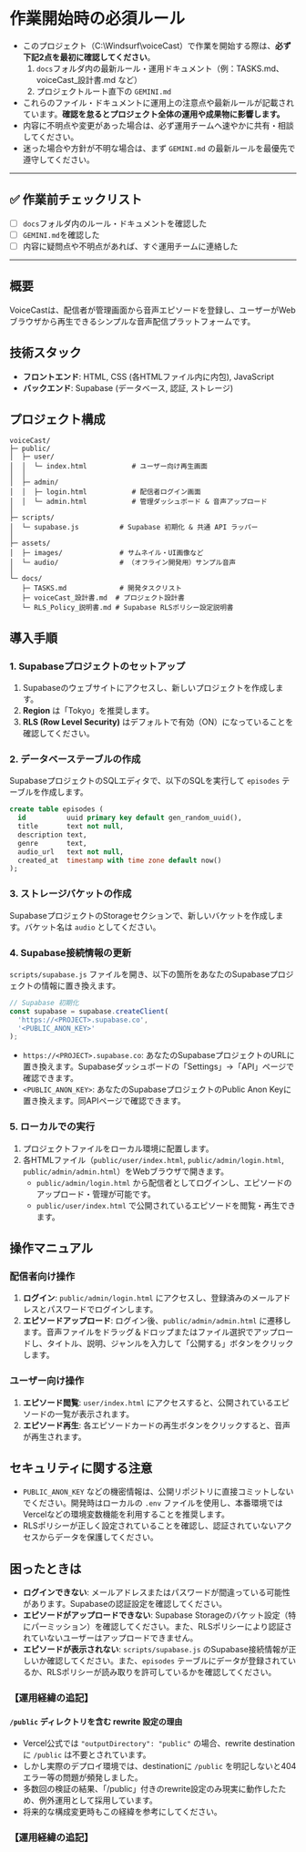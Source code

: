 # 作業開始時の必須ルール

- このプロジェクト（C:\Windsurf\voiceCast）で作業を開始する際は、**必ず下記2点を最初に確認してください**。
  1. `docs`フォルダ内の最新ルール・運用ドキュメント（例：TASKS.md、voiceCast_設計書.md など）
  2. プロジェクトルート直下の `GEMINI.md`
- これらのファイル・ドキュメントに運用上の注意点や最新ルールが記載されています。**確認を怠るとプロジェクト全体の運用や成果物に影響します。**
- 内容に不明点や変更があった場合は、必ず運用チームへ速やかに共有・相談してください。
- 迷った場合や方針が不明な場合は、まず `GEMINI.md` の最新ルールを最優先で遵守してください。

---

## ✅ 作業前チェックリスト

- [ ] `docs`フォルダ内のルール・ドキュメントを確認した
- [ ] `GEMINI.md`を確認した
- [ ] 内容に疑問点や不明点があれば、すぐ運用チームに連絡した

---

## 概要

VoiceCastは、配信者が管理画面から音声エピソードを登録し、ユーザーがWebブラウザから再生できるシンプルな音声配信プラットフォームです。

## 技術スタック

- **フロントエンド**: HTML, CSS (各HTMLファイル内に内包), JavaScript
- **バックエンド**: Supabase (データベース, 認証, ストレージ)

## プロジェクト構成

```
voiceCast/
├─ public/
│  ├─ user/
│  │  └─ index.html           # ユーザー向け再生画面
│  │
│  ├─ admin/
│  │  ├─ login.html           # 配信者ログイン画面
│  │  └─ admin.html           # 管理ダッシュボード & 音声アップロード
│
├─ scripts/
│  └─ supabase.js          # Supabase 初期化 & 共通 API ラッパー
│
├─ assets/
│  ├─ images/              # サムネイル・UI画像など
│  └─ audio/               # （オフライン開発用）サンプル音声
│
└─ docs/
   ├─ TASKS.md             # 開発タスクリスト
   ├─ voiceCast_設計書.md  # プロジェクト設計書
   └─ RLS_Policy_説明書.md # Supabase RLSポリシー設定説明書
```

## 導入手順

### 1. Supabaseプロジェクトのセットアップ

1. Supabaseのウェブサイトにアクセスし、新しいプロジェクトを作成します。
2. **Region** は「Tokyo」を推奨します。
3. **RLS (Row Level Security)** はデフォルトで有効（ON）になっていることを確認してください。

### 2. データベーステーブルの作成

SupabaseプロジェクトのSQLエディタで、以下のSQLを実行して `episodes` テーブルを作成します。

```sql
create table episodes (
  id          uuid primary key default gen_random_uuid(),
  title       text not null,
  description text,
  genre       text,
  audio_url   text not null,
  created_at  timestamp with time zone default now()
);
```

### 3. ストレージバケットの作成

SupabaseプロジェクトのStorageセクションで、新しいバケットを作成します。バケット名は `audio` としてください。

### 4. Supabase接続情報の更新

`scripts/supabase.js` ファイルを開き、以下の箇所をあなたのSupabaseプロジェクトの情報に置き換えます。

```javascript
// Supabase 初期化
const supabase = supabase.createClient(
  'https://<PROJECT>.supabase.co',
  '<PUBLIC_ANON_KEY>'
);
```

- `https://<PROJECT>.supabase.co`: あなたのSupabaseプロジェクトのURLに置き換えます。Supabaseダッシュボードの「Settings」→「API」ページで確認できます。
- `<PUBLIC_ANON_KEY>`: あなたのSupabaseプロジェクトのPublic Anon Keyに置き換えます。同APIページで確認できます。

### 5. ローカルでの実行

1. プロジェクトファイルをローカル環境に配置します。
2. 各HTMLファイル（`public/user/index.html`, `public/admin/login.html`, `public/admin/admin.html`）をWebブラウザで開きます。
   - `public/admin/login.html` から配信者としてログインし、エピソードのアップロード・管理が可能です。
   - `public/user/index.html` で公開されているエピソードを閲覧・再生できます。

## 操作マニュアル

### 配信者向け操作

1. **ログイン**: `public/admin/login.html` にアクセスし、登録済みのメールアドレスとパスワードでログインします。
2. **エピソードアップロード**: ログイン後、`public/admin/admin.html` に遷移します。音声ファイルをドラッグ＆ドロップまたはファイル選択でアップロードし、タイトル、説明、ジャンルを入力して「公開する」ボタンをクリックします。

### ユーザー向け操作

1. **エピソード閲覧**: `user/index.html` にアクセスすると、公開されているエピソードの一覧が表示されます。
2. **エピソード再生**: 各エピソードカードの再生ボタンをクリックすると、音声が再生されます。

## セキュリティに関する注意

- `PUBLIC_ANON_KEY` などの機密情報は、公開リポジトリに直接コミットしないでください。開発時はローカルの `.env` ファイルを使用し、本番環境ではVercelなどの環境変数機能を利用することを推奨します。
- RLSポリシーが正しく設定されていることを確認し、認証されていないアクセスからデータを保護してください。

## 困ったときは

- **ログインできない**: メールアドレスまたはパスワードが間違っている可能性があります。Supabaseの認証設定を確認してください。
- **エピソードがアップロードできない**: Supabase Storageのバケット設定（特にパーミッション）を確認してください。また、RLSポリシーにより認証されていないユーザーはアップロードできません。
- **エピソードが表示されない**: `scripts/supabase.js` のSupabase接続情報が正しいか確認してください。また、`episodes` テーブルにデータが登録されているか、RLSポリシーが読み取りを許可しているかを確認してください。

### 【運用経緯の追記】

#### `/public` ディレクトリを含む rewrite 設定の理由

- Vercel公式では `"outputDirectory": "public"` の場合、rewrite destination に `/public` は不要とされています。
- しかし実際のデプロイ環境では、destinationに `/public` を明記しないと404エラー等の問題が頻発しました。
- 多数回の検証の結果、「/public」付きのrewrite設定のみ現実に動作したため、例外運用として採用しています。
- 将来的な構成変更時もこの経緯を参考にしてください。

### 【運用経緯の追記】
